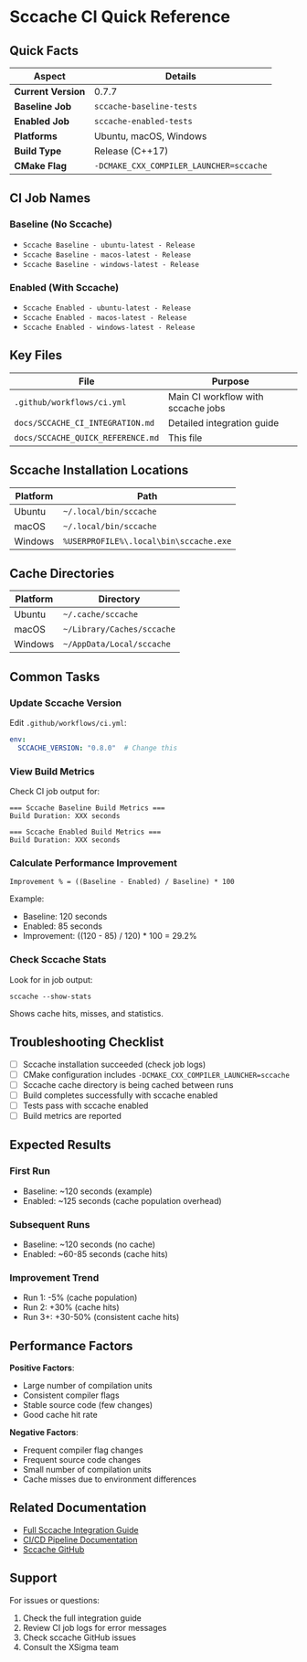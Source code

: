 # Sccache CI Quick Reference

## Quick Facts

| Aspect | Details |
|--------|---------|
| **Current Version** | 0.7.7 |
| **Baseline Job** | `sccache-baseline-tests` |
| **Enabled Job** | `sccache-enabled-tests` |
| **Platforms** | Ubuntu, macOS, Windows |
| **Build Type** | Release (C++17) |
| **CMake Flag** | `-DCMAKE_CXX_COMPILER_LAUNCHER=sccache` |

## CI Job Names

### Baseline (No Sccache)
- `Sccache Baseline - ubuntu-latest - Release`
- `Sccache Baseline - macos-latest - Release`
- `Sccache Baseline - windows-latest - Release`

### Enabled (With Sccache)
- `Sccache Enabled - ubuntu-latest - Release`
- `Sccache Enabled - macos-latest - Release`
- `Sccache Enabled - windows-latest - Release`

## Key Files

| File | Purpose |
|------|---------|
| `.github/workflows/ci.yml` | Main CI workflow with sccache jobs |
| `docs/SCCACHE_CI_INTEGRATION.md` | Detailed integration guide |
| `docs/SCCACHE_QUICK_REFERENCE.md` | This file |

## Sccache Installation Locations

| Platform | Path |
|----------|------|
| Ubuntu | `~/.local/bin/sccache` |
| macOS | `~/.local/bin/sccache` |
| Windows | `%USERPROFILE%\.local\bin\sccache.exe` |

## Cache Directories

| Platform | Directory |
|----------|-----------|
| Ubuntu | `~/.cache/sccache` |
| macOS | `~/Library/Caches/sccache` |
| Windows | `~/AppData/Local/sccache` |

## Common Tasks

### Update Sccache Version

Edit `.github/workflows/ci.yml`:
```yaml
env:
  SCCACHE_VERSION: "0.8.0"  # Change this
```

### View Build Metrics

Check CI job output for:
```
=== Sccache Baseline Build Metrics ===
Build Duration: XXX seconds

=== Sccache Enabled Build Metrics ===
Build Duration: XXX seconds
```

### Calculate Performance Improvement

```
Improvement % = ((Baseline - Enabled) / Baseline) * 100
```

Example:
- Baseline: 120 seconds
- Enabled: 85 seconds
- Improvement: ((120 - 85) / 120) * 100 = 29.2%

### Check Sccache Stats

Look for in job output:
```
sccache --show-stats
```

Shows cache hits, misses, and statistics.

## Troubleshooting Checklist

- [ ] Sccache installation succeeded (check job logs)
- [ ] CMake configuration includes `-DCMAKE_CXX_COMPILER_LAUNCHER=sccache`
- [ ] Sccache cache directory is being cached between runs
- [ ] Build completes successfully with sccache enabled
- [ ] Tests pass with sccache enabled
- [ ] Build metrics are reported

## Expected Results

### First Run
- Baseline: ~120 seconds (example)
- Enabled: ~125 seconds (cache population overhead)

### Subsequent Runs
- Baseline: ~120 seconds (no cache)
- Enabled: ~60-85 seconds (cache hits)

### Improvement Trend
- Run 1: -5% (cache population)
- Run 2: +30% (cache hits)
- Run 3+: +30-50% (consistent cache hits)

## Performance Factors

**Positive Factors**:
- Large number of compilation units
- Consistent compiler flags
- Stable source code (few changes)
- Good cache hit rate

**Negative Factors**:
- Frequent compiler flag changes
- Frequent source code changes
- Small number of compilation units
- Cache misses due to environment differences

## Related Documentation

- [Full Sccache Integration Guide](SCCACHE_CI_INTEGRATION.md)
- [CI/CD Pipeline Documentation](CI_CD_PIPELINE.md)
- [Sccache GitHub](https://github.com/mozilla/sccache)

## Support

For issues or questions:
1. Check the full integration guide
2. Review CI job logs for error messages
3. Check sccache GitHub issues
4. Consult the XSigma team

